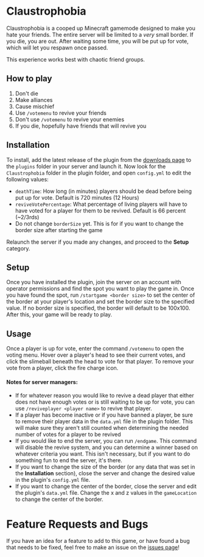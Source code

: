 # Claustrophobia
 
Claustrophobia is a cooped up Minecraft gamemode designed to make you hate your friends. The entire server will be 
limited to a *very* small border. If you die, you are out. After waiting some time, you will be put 
up for vote, which will let you respawn once passed.
  
This experience works best with chaotic friend groups.

## How to play
1. Don't die
2. Make alliances
3. Cause mischief
4. Use `/votemenu` to revive your friends
5. Don't use `/votemenu` to revive your enemies
6. If you die, hopefully have friends that will revive you

## Installation  
To install, add the latest release of the plugin from the 
[downloads page](https://github.com/Pm7-dev/Claustrophobia/releases) to the `plugins` folder in your server and launch 
it. Now look for the `Claustrophobia` folder in the plugin folder, and open `config.yml` to edit the following values:
- `deathTime`: How long (in minutes) players should be dead before being put up for vote. Default is 720 minutes (12 
Hours)
- `reviveVotePercentage`: What percentage of living players will have to have voted for a player for them to be 
revived. Default is 66 percent (~2/3rds) 
- Do not change `borderSize` yet. This is for if you want to change the border size after starting the game
  
Relaunch the server if you made any changes, and proceed to the **Setup** category.

## Setup  
Once you have installed the plugin, join the server on an account with operator permissions and find the spot you want 
to play the game in. Once you have found the spot, run `/startgame <border size>` to set the center of the border at
your player's location and set the border size to the specified value. If no border size is specified, the border
will default to be 100x100. After this, your game will be ready to play.

## Usage
Once a player is up for vote, enter the command `/votemenu` to open the voting menu. Hover over a player's head to see 
their current votes, and click the slimeball beneath the head to vote for that player. To remove your vote from a 
player, click the fire charge icon. 

#### Notes for server managers:
- If for whatever reason you would like to revive a dead player that either does not have enough votes or is still 
waiting to be up for vote, you can use `/reviveplayer <player name>` to revive that player.  
- If a player has become inactive or if you have banned a player, be sure to remove their player data in the `data.yml`
file in the plugin folder. This will make sure they aren't still counted when determining the needed number of votes for 
a player to be revived
- If you would like to end the server, you can run `/endgame`. This command will disable the revive system, and you can
determine a winner based on whatever criteria you want. This isn't necessary, but if you want to do
something fun to end the server, it's there.
- If you want to change the size of the border (or any data that was set in the **Installation** section), close the 
server and change the desired value in the plugin's `config.yml` file.
- If you want to change the center of the border, close the server and edit the plugin's `data.yml` file. Change the 
x and z values in the `gameLocation` to change the center of the border.

# Feature Requests and Bugs
If you have an idea for a feature to add to this game, or have found a bug that needs to be fixed, feel free to make an
issue on the [issues page](https://github.com/Pm7-dev/Claustrophobia/issues)!
